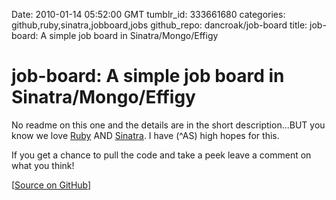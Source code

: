 Date: 2010-01-14 05:52:00 GMT
tumblr_id: 333661680
categories: github,ruby,sinatra,jobboard,jobs
github_repo: dancroak/job-board
title: job-board: A simple job board in Sinatra/Mongo/Effigy

# job-board: A simple job board in Sinatra/Mongo/Effigy

No readme on this one and the details are in the short description...BUT you know we love [Ruby](http://www.ruby-lang.org/) AND [Sinatra](http://www.sinatrarb.com/). I have (^AS) high hopes for this.

If you get a chance to pull the code and take a peek leave a comment on what you think!

[[Source on GitHub](http://github.com/dancroak/job-board)]

